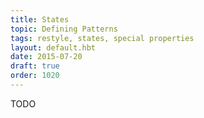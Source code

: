 ```yaml
---
title: States
topic: Defining Patterns
tags: restyle, states, special properties
layout: default.hbt
date: 2015-07-20
draft: true
order: 1020
---
```


TODO